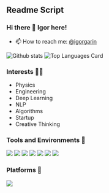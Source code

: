 ## Readme Script 

### Hi there 👋 Igor here!

<!--

**igor-garin/igor-garin** is a ✨ _special_ ✨ repository because its `README.md` (this file) appears on your GitHub profile.

Here are some ideas to get you started:

- 🔭 I’m currently working on ...
- 🌱 I’m currently learning ...
- 👯 I’m looking to collaborate on ...
- 🤔 I’m looking for help with ...
- 💬 Ask me about ...
- 📫 How to reach me: ...
- 😄 Pronouns: ...
- ⚡ Fun fact: ...

Upload images to GitHub
- Create a new issue on GitHub.
- Drag an image into the comment field.
- Wait for the upload process to finish.
- Copy the URL and use it in your Markdown files on GitHub.


You can create the metadata badges using Shields.io which is a service for concise, consistent, and legible badges in SVG and raster format

<p align="center">
  <img src="https://avatars.githubusercontent.com/u/1986287?v=4" height="400px" width="1000px">
</p>

-->

- 📫 How to reach me: <a href="https://www.linkedin.com/in/igorgarin/">@igorgarin</a>


![Github stats](https://github-readme-stats.vercel.app/api?username=igor-garin&theme=highcontrast&show_icons=true&count_private=true)
![Top Languages Card](https://github-readme-stats.vercel.app/api/top-langs/?username=igor-garin&layout=compact)


### Interests 👨‍💻
- Physics
- Engineering
- Deep Learning
- NLP
- Algorithms
- Startup
- Creative Thinking


### Tools and Environments 🔧
<p>
<img src="https://img.shields.io/badge/OS-Windows-organge?logo=Windows">
<img src="https://img.shields.io/badge/OS-Linux-organge?logo=Linux">
<img src="https://img.shields.io/badge/OS-Chrome-organge?logo=Chrome">
<img src="https://img.shields.io/badge/Editor-VSCode-green?logo=Visual%20Studio%20Code">
<img src="https://img.shields.io/badge/Cloud-Azure-green?logo=Microsoft%20Azure">
<img src="https://img.shields.io/badge/Library-scikit-red">
<img src="https://img.shields.io/badge/Library-Tensorflow-red?logo=Tensorflow">
</a>
</p>


### Platforms 👨‍
<p>
<a href="https://www.linkedin.com/in/igorgarin/">
<img src="https://img.shields.io/badge/LinkedIn-igorgarin-blue">
<!-- <a href="https://www.kaggle.com/sargupta">
<img src="https://img.shields.io/badge/Kaggle-sargupta-blue">
<a href="https://medium.com/@sargupta93">
<img src="https://img.shields.io/badge/Medium-sargupta-blue">
<a href="https://stackoverflow.com/users/9658895/?tab=profile">
<img src="https://img.shields.io/badge/Stack%20Overflow-







-blue">
-->
</a>
</p>
